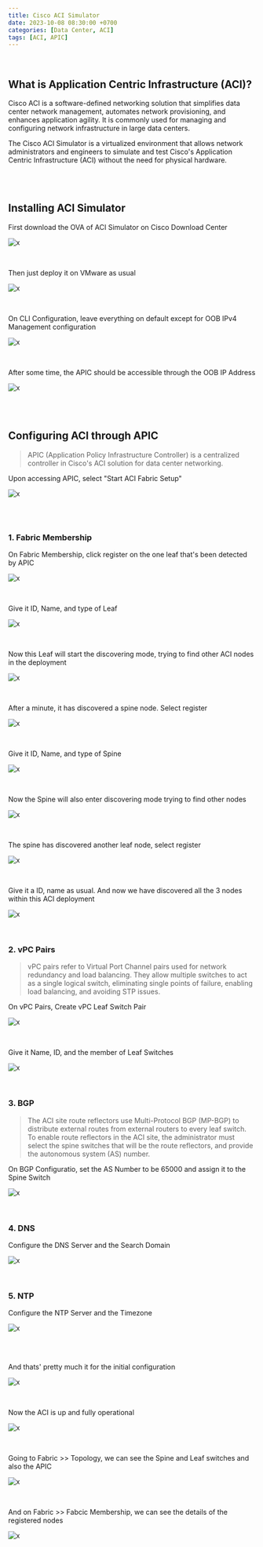 ```yaml
---
title: Cisco ACI Simulator
date: 2023-10-08 08:30:00 +0700
categories: [Data Center, ACI]
tags: [ACI, APIC]
---
```


<br>

## What is Application Centric Infrastructure (ACI)?

Cisco ACI is a software-defined networking solution that simplifies data center network management, automates network provisioning, and enhances application agility. It is commonly used for managing and configuring network infrastructure in large data centers.

The Cisco ACI Simulator is a virtualized environment that allows network administrators and engineers to simulate and test Cisco's Application Centric Infrastructure (ACI) without the need for physical hardware. 

<br>
<br>

## Installing ACI Simulator

First download the OVA of ACI Simulator on Cisco Download Center

![x](/static/2023-10-08-aci/00.png)

<br>

Then just deploy it on VMware as usual

![x](/static/2023-10-08-aci/01.png)

<br>

On CLI Configuration, leave everything on default except for OOB IPv4 Management configuration

![x](/static/2023-10-08-aci/02.png)

<br>

After some time, the APIC should be accessible through the OOB IP Address

![x](/static/2023-10-08-aci/03.png)

<br>
<br>

## Configuring ACI through APIC

> APIC (Application Policy Infrastructure Controller) is a centralized controller in Cisco's ACI solution for data center networking.

Upon accessing APIC, select "Start ACI Fabric Setup"

![x](/static/2023-10-08-aci/04.png)

<br>
<br>

### 1. Fabric Membership

On Fabric Membership, click register on the one leaf that's been detected by APIC

![x](/static/2023-10-08-aci/05.png)

<br>

Give it ID, Name, and type of Leaf

![x](/static/2023-10-08-aci/06.png)

<br>

Now this Leaf will start the discovering mode, trying to find other ACI nodes in the deployment

![x](/static/2023-10-08-aci/07.png)

<br>

After a minute, it has discovered a spine node. Select register

![x](/static/2023-10-08-aci/08.png)

<br>

Give it ID, Name, and type of Spine

![x](/static/2023-10-08-aci/09.png)

<br>

Now the Spine will also enter discovering mode trying to find other nodes

![x](/static/2023-10-08-aci/10.png)

<br>

The spine has discovered another leaf node, select register

![x](/static/2023-10-08-aci/11.png)

<br>

Give it a ID, name as usual. And now we have discovered all the 3 nodes within this ACI deployment

![x](/static/2023-10-08-aci/12.png)

<br>

### 2. vPC Pairs

> vPC pairs refer to Virtual Port Channel pairs used for network redundancy and load balancing. They allow multiple switches to act as a single logical switch, eliminating single points of failure, enabling load balancing, and avoiding STP issues.

On vPC Pairs, Create vPC Leaf Switch Pair

![x](/static/2023-10-08-aci/13.png)

<br>

Give it Name, ID, and the member of Leaf Switches

![x](/static/2023-10-08-aci/14.png)

<br>

### 3. BGP

> The ACI site route reflectors use Multi-Protocol BGP (MP-BGP) to distribute external routes from external routers to every leaf switch. To enable route reflectors in the ACI site, the administrator must select the spine switches that will be the route reflectors, and provide the autonomous system (AS) number. 

On BGP Configuratio, set the AS Number to be 65000 and assign it to the Spine Switch

![x](/static/2023-10-08-aci/15.png)

<br>

### 4. DNS

Configure the DNS Server and the Search Domain

![x](/static/2023-10-08-aci/16.png)

<br>

### 5. NTP

Configure the NTP Server and the Timezone

![x](/static/2023-10-08-aci/17.png)

<br>
<br>

And thats' pretty much it for the initial configuration

![x](/static/2023-10-08-aci/18.png)

<br>

Now the ACI is up and fully operational

![x](/static/2023-10-08-aci/19.png)

<br>

Going to Fabric >> Topology, we can see the Spine and Leaf switches and also the APIC

![x](/static/2023-10-08-aci/20.png)

<br>

And on Fabric >> Fabcic Membership, we can see the details of the registered nodes

![x](/static/2023-10-08-aci/21.png)

<br>

































































































